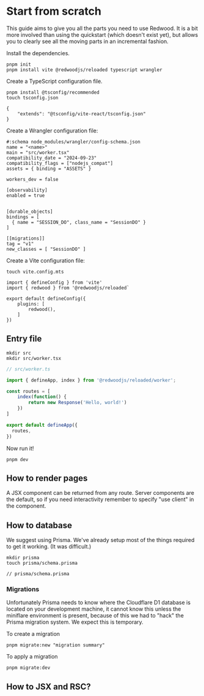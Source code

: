 # Start from scratch

This guide aims to give you all the parts you need to use Redwood. It is a bit more involved than using the quickstart (which doesn't exist yet), but allows you to clearly see all the moving parts in an incremental fashion.


Install the dependencies.

```terminal
pnpm init
pnpm install vite @redwoodjs/reloaded typescript wrangler
```

Create a TypeScript configuration file.

```terminal
pnpm install @tsconfig/recommended
touch tsconfig.json
```

```json(tsconfig.json)
{ 
    "extends": "@tsconfig/vite-react/tsconfig.json"
}
```

Create a Wrangler configuration file:

```toml(wrangler.toml)
#:schema node_modules/wrangler/config-schema.json
name = "<name>"
main = "src/worker.tsx"
compatibility_date = "2024-09-23"
compatibility_flags = ["nodejs_compat"]
assets = { binding = "ASSETS" }

workers_dev = false

[observability]
enabled = true


[durable_objects]
bindings = [
  { name = "SESSION_DO", class_name = "SessionDO" }
]

[[migrations]]
tag = "v1"
new_classes = [ "SessionDO" ]
```



Create a Vite configuration file:

```terminal
touch vite.config.mts
```

```typescript(vite.config.mts)
import { defineConfig } from 'vite'
import { redwood } from '@redwoodjs/reloaded`

export default defineConfig({
    plugins: [
        redwood(),
    ]
})
```






## Entry file

```terminal
mkdir src
mkdir src/worker.tsx
```
<!-- I wonder what an ordinary worker looks like? -->
<!-- I wonder why we name it ".tsx?" -->
<!-- I am not a fan of HEAD.tsx, but I guess that's because we don't programatically inject the vite stuff during development. -->
```typescript
// src/worker.ts

import { defineApp, index } from '@redwoodjs/reloaded/worker';

const routes = [
    index(function() {
        return new Response('Hello, world!')
    })
]

export default defineApp({
  routes,
})
```

Now run it!

```
pnpm dev
```

## How to render pages

A JSX component can be returned from any route. Server components are the default, so if you need interactivity remember to specify "use client" in the component.

<!-- Show example or rendering a page -->

## How to database

We suggest using Prisma. We've already setup most of the things required to get it working. (It was difficult.)

```terminal
mkdir prisma
touch prisma/schema.prisma

```
<!-- Show example field -->
```prisma
// prisma/schema.prisma
```


### Migrations

Unfortunately Prisma needs to know where the Cloudflare D1 database is located on your development machine, it cannot know this unless the miniflare environment is present, because of this we had to "hack" the Prisma migration system. We expect this is temporary.

To create a migration
```terminal
pnpm migrate:new "migration summary"
```

To apply a migration
```terminal
pnpm migrate:dev
```

## How to JSX and RSC?

